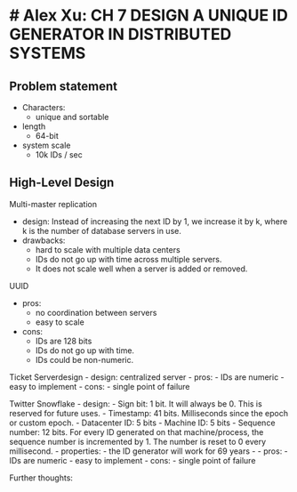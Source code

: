 # # Alex Xu: CH 7 DESIGN A UNIQUE ID GENERATOR IN DISTRIBUTED SYSTEMS

## Problem statement
- Characters:
	- unique and sortable
- length
	- 64-bit
- system scale
	- 10k IDs / sec

## High-Level Design
Multi-master replication
- design: Instead of increasing the next ID by 1, we increase it by k, where k is the number of database servers in use.
- drawbacks:
	- hard to scale with multiple data centers
	- IDs do not go up with time across multiple servers.  
	- It does not scale well when a server is added or removed.

UUID
- pros:
	- no coordination between servers
	- easy to scale
- cons:
	- IDs are 128 bits
	- IDs do not go up with time.
	- IDs could be non-numeric.

Ticket Serverdesign
	- design: centralized server
	- pros:
		- IDs are numeric
		- easy to implement
	- cons:
		- single point of failure

Twitter Snowflake
	- design:
		- Sign bit: 1 bit. It will always be 0. This is reserved for future uses.
		- Timestamp: 41 bits. Milliseconds since the epoch or custom epoch.
		- Datacenter ID: 5 bits
		- Machine ID: 5 bits
		- Sequence number: 12 bits. For every ID generated on that machine/process, the sequence number is incremented by 1. The number is reset to 0 every millisecond.
	- properties:
		- the ID generator will work for 69 years
		- 
	- pros:
		- IDs are numeric
		- easy to implement
	- cons:
		- single point of failure

Further thoughts:

